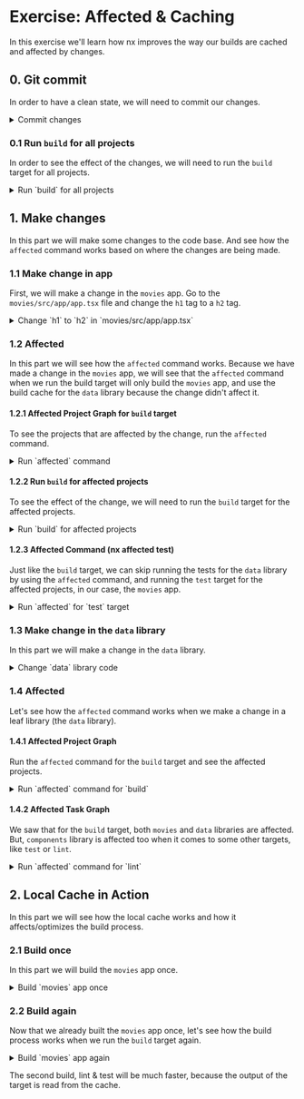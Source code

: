 # Exercise: Affected & Caching
In this exercise we'll learn how nx improves the way our builds are cached and affected by changes.

## 0. Git commit
In order to have a clean state, we will need to commit our changes. 

<details>
  <summary>Commit changes</summary>

```bash
git commit -a -m "initial monorepo setup"
```

or just use the IDE to commit the changes.

</details>  

### 0.1 Run `build` for all projects
In order to see the effect of the changes, we will need to run the `build` target for all projects.

<details>
  <summary>Run `build` for all projects</summary>

```bash
npx nx run-many -t=build
```

The output should look like this:

![run-many-build.png](images/run-many-build.png)

</details>

## 1. Make changes
In this part we will make some changes to the code base. And see how the `affected` command works based on where the changes are being made.

### 1.1 Make change in app
First, we will make a change in the `movies` app. Go to the `movies/src/app/app.tsx` file and change the `h1` tag to a `h2` tag.

<details>
  <summary>Change `h1` to `h2` in `movies/src/app/app.tsx`</summary>

```diff
- <h1 style={{ textAlign: 'center' }}>Welcome movies!</h1>
+ <h2 style={{ textAlign: 'center' }}>Welcome movies!</h2>
```

</details>

### 1.2 Affected
In this part we will see how the `affected` command works.
Because we have made a change in the `movies` app, we will see that the `affected` command when we run the build target will only build the `movies` app, and use the build cache for the `data` library because the change didn't affect it.

#### 1.2.1 Affected Project Graph for `build` target
To see the projects that are affected by the change, run the `affected` command.

<details>
  <summary>Run `affected` command</summary>

```bash
npx nx affected --target build --graph
```

The output should look like this:

![nx-affected-with-change.png](images/nx-affected-with-change.png)


</details>

#### 1.2.2 Run `build` for affected projects
To see the effect of the change, we will need to run the `build` target for the affected projects.

<details>
  <summary>Run `build` for affected projects</summary>

```bash
npx nx affected --target build
```

The output should look like this:

![nx-affected-run-build-with-change.png](images/nx-affected-run-build-with-change.png)

We can see that the `data` library was not built (but was retrieved from cache), because we didn't make any changes to it.

</details>

#### 1.2.3 Affected Command (nx affected test)
Just like the `build` target, we can skip running the tests for the `data` library by using the `affected` command, and running the `test` target for the affected projects, in our case, the `movies` app.

<details>
  <summary>Run `affected` for `test` target</summary>

```bash
npx nx affected --target test
```

![nx-affected-test-with-change.png](images/nx-affected-test-with-change.png)

We can see that only the `movies` app was tested.

</details>

### 1.3 Make change in the `data` library
In this part we will make a change in the `data` library.

<details>
  <summary>Change `data` library code</summary>

Open the `use-fetch-movies.ts` file and add a `console.log` statement to the `fetchMovies` function.

```diff
const fetchMovies = async () => {
+  console.log('use-fetch-movies.ts');
  // ...
}
```

</details>

### 1.4 Affected
Let's see how the `affected` command works when we make a change in a leaf library (the `data` library).

#### 1.4.1 Affected Project Graph
Run the `affected` command for the `build` target and see the affected projects.

<details>
  <summary>Run `affected` command for `build`</summary>

```bash
npx nx affected --target build --graph
```

The output should look like this:
![nx-affected-leaf-change.png](images/nx-affected-leaf-change.png)

We can see that both the `data` library and the `movies` app are affected by the change.

</details>

#### 1.4.2 Affected Task Graph
We saw that for the `build` target, both `movies` and `data` libraries are affected. But, `components` library is affected too when it comes to some other targets, like `test` or `lint`.

<details>
  <summary>Run `affected` command for `lint`</summary>

```bash
npx nx affected --target lint --graph
```

The output should look like this:

![nx-affected-lint-leaf.png](images/nx-affected-lint-leaf.png)

</details>

## 2. Local Cache in Action
In this part we will see how the local cache works and how it affects/optimizes the build process.

### 2.1 Build once
In this part we will build the `movies` app once.

<details>
  <summary>Build `movies` app once</summary>

```bash
npx nx build movies
```

The output should look like this:

```
➜  npx nx build movies
   ✔  1/1 dependent project tasks succeeded [0 read from cache] 
   Hint: you can run the command with --verbose to see the full dependent project outputs
———————————————————————————————————————————————————————————
> nx run movies:build
> vite build

vite v5.4.0 building for production...
✓ 40 modules transformed.
......
✓ built in 535ms
———————————————————————————————————————————————————————————
 NX   Successfully ran target build for project movies and 1 task it depends on (2s)
```

</details>

### 2.2 Build again
Now that we already built the `movies` app once, let's see how the build process works when we run the `build` target again.

<details>
  <summary>Build `movies` app again</summary>

```bash
npx nx build movies
```

The output should look like this:

```
➜  npx nx build movies
   ✔  1/1 dependent project tasks succeeded [1 read from cache]
   Hint: you can run the command with --verbose to see the full dependent project outputs
———————————————————————————————————————————————————————————
> nx run movies:build  [existing outputs match the cache, left as is]
> vite build

vite v5.4.0 building for production...
✓ 40 modules transformed.
......
✓ built in 535ms

———————————————————————————————————————————————————————————
 NX   Successfully ran target build for project movies and 1 task it depends on (60ms)
 
Nx read the output from the cache instead of running the command for 2 out of 2 tasks.
```

We will see that the build process is much faster, because the output of the build is read from the cache.

</details>

The second build, lint & test will be much faster, because the output of the target is read from the cache.

